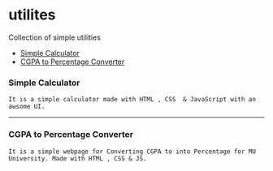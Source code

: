 # utilites
Collection of simple utilities


* [Simple Calculator](https://affanthebest.github.io/utilities/simple-calculator/)
* [CGPA to Percentage Converter](https://affanthebest.github.io/utilities/CGPA-To-PERCENTAGE/)

### Simple Calculator

```
It is a simple calculator made with HTML , CSS  & JavaScript with an awsome UI.
```

-------------------------------------------------------

### CGPA to Percentage Converter

```
It is a simple webpage for Converting CGPA to into Percentage for MU University. Made with HTML , CSS & JS.
```
